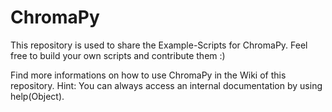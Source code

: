 # ChromaPy


This repository is used to share the Example-Scripts for ChromaPy. Feel free to build your own scripts and contribute them :)


Find more informations on how to use ChromaPy in the Wiki of this repository. Hint: You can always access an internal documentation by using help(Object).
